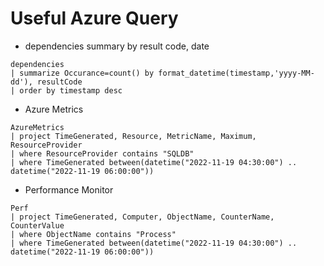 # Useful Azure Query

- dependencies summary by result code, date

```az
dependencies
| summarize Occurance=count() by format_datetime(timestamp,'yyyy-MM-dd'), resultCode
| order by timestamp desc
```

- Azure Metrics 

```az
AzureMetrics
| project TimeGenerated, Resource, MetricName, Maximum, ResourceProvider
| where ResourceProvider contains "SQLDB"
| where TimeGenerated between(datetime("2022-11-19 04:30:00") .. datetime("2022-11-19 06:00:00")) 
```

- Performance Monitor

```az
Perf
| project TimeGenerated, Computer, ObjectName, CounterName, CounterValue
| where ObjectName contains "Process"
| where TimeGenerated between(datetime("2022-11-19 04:30:00") .. datetime("2022-11-19 06:00:00")) 
```

